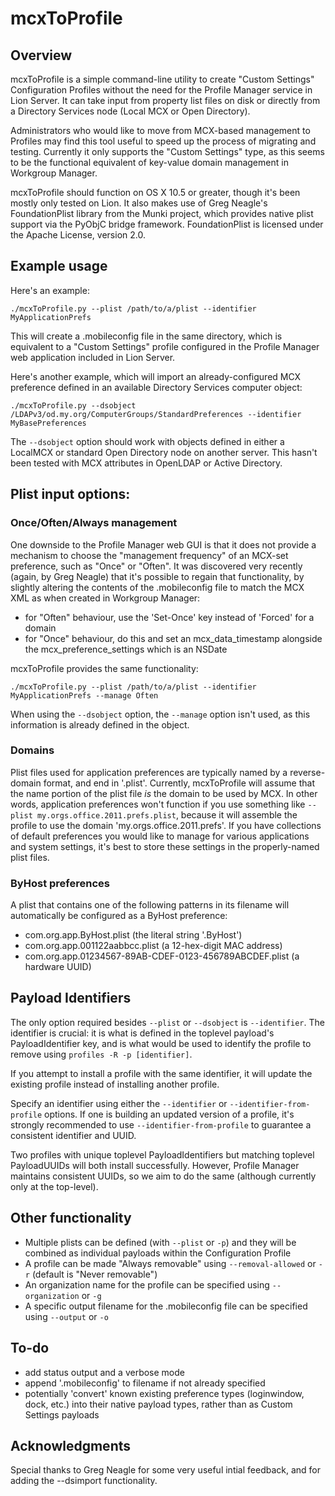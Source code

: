 # mcxToProfile

## Overview

mcxToProfile is a simple command-line utility to create "Custom Settings" Configuration Profiles without the need for the Profile Manager service in Lion Server. It can take input from property list files on disk or directly from a Directory Services node (Local MCX or Open Directory).

Administrators who would like to move from MCX-based management to Profiles may find this tool useful to speed up the process of migrating and testing. Currently it only supports the "Custom Settings" type, as this seems to be the functional equivalent of key-value domain management in Workgroup Manager.

mcxToProfile should function on OS X 10.5 or greater, though it's been mostly only tested on Lion. It also makes use of Greg Neagle's FoundationPlist library from the Munki project, which provides native plist support via the PyObjC bridge framework. FoundationPlist is licensed under the Apache License, version 2.0.

## Example usage

Here's an example:

`./mcxToProfile.py --plist /path/to/a/plist --identifier MyApplicationPrefs`

This will create a .mobileconfig file in the same directory, which is equivalent to a "Custom Settings" profile configured in the Profile Manager web application included in Lion Server.

Here's another example, which will import an already-configured MCX preference defined in an available Directory Services computer object:

`./mcxToProfile.py --dsobject /LDAPv3/od.my.org/ComputerGroups/StandardPreferences --identifier MyBasePreferences`

The `--dsobject` option should work with objects defined in either a LocalMCX or standard Open Directory node on another server. This hasn't been tested with MCX attributes in OpenLDAP or Active Directory.

## Plist input options:

### Once/Often/Always management

One downside to the Profile Manager web GUI is that it does not provide a mechanism to choose the "management frequency" of an MCX-set preference, such as "Once" or "Often". It was discovered very recently (again, by Greg Neagle) that it's possible to regain that functionality, by slightly altering the contents of the .mobileconfig file to match the MCX XML as when created in Workgroup Manager:

- for "Often" behaviour, use the 'Set-Once' key instead of 'Forced' for a domain
- for "Once" behaviour, do this and set an mcx_data_timestamp alongside the mcx_preference_settings which is an NSDate

mcxToProfile provides the same functionality:

`./mcxToProfile.py --plist /path/to/a/plist --identifier MyApplicationPrefs --manage Often`

When using the `--dsobject` option, the `--manage` option isn't used, as this information is already defined in the object.

### Domains

Plist files used for application preferences are typically named by a reverse-domain format, and end in '.plist'. Currently, mcxToProfile will assume that the name portion of the plist file _is_ the domain to be used by MCX. In other words, application preferences won't function if you use something like `--plist my.orgs.office.2011.prefs.plist`, because it will assemble the profile to use the domain 'my.orgs.office.2011.prefs'. If you have collections of default preferences you would like to manage for various applications and system settings, it's best to store these settings in the properly-named plist files.

### ByHost preferences

A plist that contains one of the following patterns in its filename will automatically be configured as a ByHost preference:

- com.org.app.ByHost.plist (the literal string '.ByHost')
- com.org.app.001122aabbcc.plist (a 12-hex-digit MAC address)
- com.org.app.01234567-89AB-CDEF-0123-456789ABCDEF.plist (a hardware UUID)


## Payload Identifiers

The only option required besides `--plist` or `--dsobject` is `--identifier`. The identifier is crucial: it is what is defined in the toplevel payload's PayloadIdentifier key, and is what would be used to identify the profile to remove using `profiles -R -p [identifier]`.

If you attempt to install a profile with the same identifier, it will update the existing profile instead of installing another profile.

Specify an identifier using either the `--identifier` or `--identifier-from-profile` options. If one is building an updated version of a profile, it's strongly recommended to use `--identifier-from-profile` to guarantee a consistent identifier and UUID.

Two profiles with unique toplevel PayloadIdentifiers but matching toplevel PayloadUUIDs will both install successfully. However, Profile Manager maintains consistent UUIDs, so we aim to do the same (although currently only at the top-level).


## Other functionality

- Multiple plists can be defined (with `--plist` or `-p`) and they will be combined as individual payloads within the Configuration Profile
- A profile can be made "Always removable" using `--removal-allowed` or `-r` (default is "Never removable")
- An organization name for the profile can be specified using `--organization` or `-g`
- A specific output filename for the .mobileconfig file can be specified using `--output` or `-o`

## To-do

- add status output and a verbose mode
- append '.mobileconfig' to filename if not already specified
- potentially 'convert' known existing preference types (loginwindow, dock, etc.) into their native payload types, rather than as Custom Settings payloads

## Acknowledgments

Special thanks to Greg Neagle for some very useful intial feedback, and for adding the --dsimport functionality.